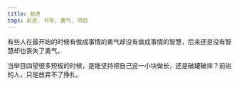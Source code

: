 ```yaml
---
title: 前进
tags: 前进, 书写, 勇气, 项目
---
```



有些人在最开始的时候有做成事情的勇气却没有做成事情的智慧，后来还是没有智慧却也丧失了勇气。

当举目四望很多短板的时候，是能坚持把自己这一小块做长，还是破罐破摔？前进的人，只是放弃不了挣扎。

